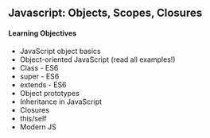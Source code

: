 ## Javascript: Objects, Scopes, Closures

#### Learning Objectives

- JavaScript object basics
- Object-oriented JavaScript (read all examples!)
- Class - ES6
- super - ES6
- extends - ES6
- Object prototypes
- Inheritance in JavaScript
- Closures
- this/self
- Modern JS
